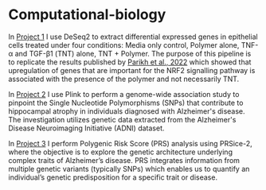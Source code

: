 # Computational-biology

In [Project 1](https://rpubs.com/Seymour22/biofunctional_polymer_prevents_retinal_scarring) I use DeSeq2 to extract differential expressed genes in epithelial cells treated under four conditions: Media only control, Polymer alone, TNF-α and TGF-β1 (TNT) alone, TNT + Polymer. The purpose of this pipeline is to replicate the results published by [Parikh et al., 2022](https://pubmed.ncbi.nlm.nih.gov/35589753/) which showed that upregulation of genes that are important for the NRF2 signalling pathway is associated with the presence of the polymer and not necessarily TNT.


In [Project 2](https://rpubs.com/Seymour22/GWAS_analysis) I use Plink to perform a genome-wide association study to pinpoint the Single Nucleotide Polymorphisms (SNPs) that contribute to hippocampal atrophy in individuals diagnosed with Alzheimer's disease. The investigation utilizes genetic data extracted from the Alzheimer's Disease Neuroimaging Initiative (ADNI) dataset.

In [Project 3](https://rpubs.com/Seymour22/PRS_analysis) I perform Polygenic Risk Score (PRS) analysis using PRSice-2, where the objective is to explore the genetic architecture underlying complex traits of Alzheimer’s disease. PRS integrates information from multiple genetic variants (typically SNPs) which enables us to quantify an individual’s genetic predisposition for a specific trait or disease. 
